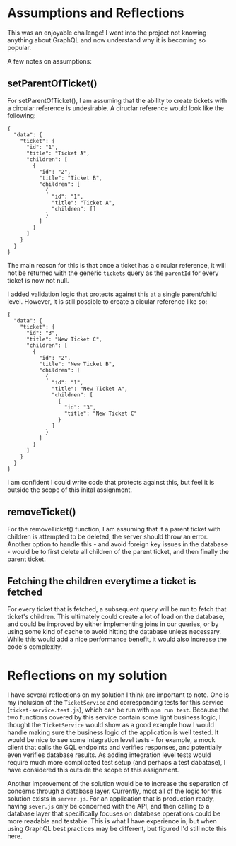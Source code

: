 # Assumptions and Reflections

This was an enjoyable challenge! I went into the project not knowing anything about GraphQL and now understand why it is becoming so popular.

A few notes on assumptions:


## setParentOfTicket()
For setParentOfTicket(), I am assuming that the ability to create tickets with a circular reference is undesirable. A ciruclar reference would look like the following:

```
{
  "data": {
    "ticket": {
      "id": "1",
      "title": "Ticket A",
      "children": [
        {
          "id": "2",
          "title": "Ticket B",
          "children": [
            {
              "id": "1",
              "title": "Ticket A",
              "children": []
            }
          ]
        }
      ]
    }
  }
}

```
The main reason for this is that once a ticket has a circular reference, it will not be returned with the generic `tickets` query as the `parentId` for every ticket is now not null.

I added validation logic that protects against this at a single parent/child level. However, it is still possible to create a cicular reference like so:

```
{
  "data": {
    "ticket": {
      "id": "3",
      "title": "New Ticket C",
      "children": [
        {
          "id": "2",
          "title": "New Ticket B",
          "children": [
            {
              "id": "1",
              "title": "New Ticket A",
              "children": [
                {
                  "id": "3",
                  "title": "New Ticket C"
                }
              ]
            }
          ]
        }
      ]
    }
  }
}
```

I am confident I could write code that protects against this, but feel it is outside the scope of this inital assignment.


## removeTicket()
For the removeTicket() function, I am assuming that if a parent ticket with children is attempted to be deleted, the server should throw an error. Another option to handle this - and avoid foreign key issues in the database - would be to first delete all children of the parent ticket, and then finally the parent ticket.

## Fetching the children everytime a ticket is fetched
For every ticket that is fetched, a subsequent query will be run to fetch that ticket's children. This ultimately could create a lot of load on the database, and could be improved by either implementing joins in our queries, or by using some kind of cache to avoid hitting the database unless necessary. While this would add a nice performance benefit, it would also increase the code's complexity.

# Reflections on my solution

I have several reflections on my solution I think are important to note. One is my inclusion of the `TicketService` and corresponding tests for this service (`ticket-service.test.js`), which can be run with `npm run test`. Because the two functions covered by this service contain some light business logic, I thought the `TicketService` would show as a good example how I would handle making sure the business logic of the application is well tested. It would be nice to see some integration level tests - for example, a mock client that calls the GQL endpoints and verifies responses, and potentially even verifies database results. As adding integration level tests would require much more complicated test setup (and perhaps a test dabatase), I have considered this outside the scope of this assignment.

Another improvement of the solution would be to increase the seperation of concerns through a database layer. Currently, most all of the logic for this solution exists in `server.js`. For an application that is production ready, having `sever.js` only be concerned with the API, and then calling to a database layer that specifically focuses on database operations could be more readable and testable. This is what I have experience in, but when using GraphQL best practices may be different, but figured I'd still note this here.